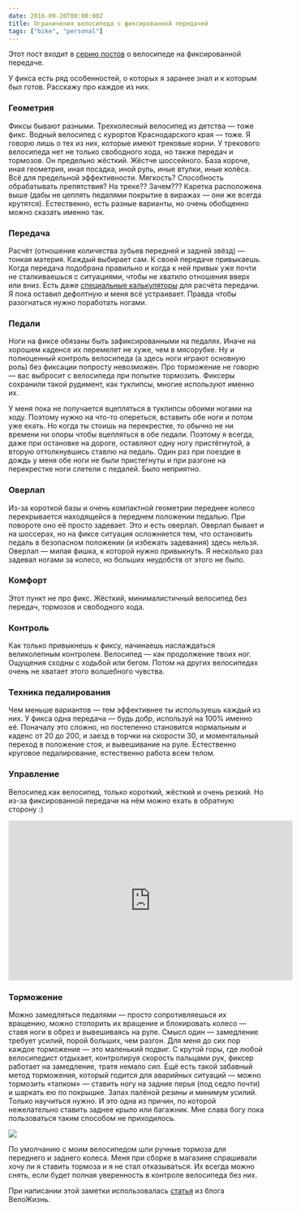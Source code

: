```yaml
---
date: 2016-09-20T00:00:00Z
title: Ограничения велосипеда с фиксированной передачей
tags: ["bike", "personal"]
---
```


Этот пост входит в [серию постов](/2016/09/18/fixed-gear-1/) о велосипеде на
фиксированной передаче.

У фикса есть ряд особенностей, о которых я заранее знал и к которым был готов.
Расскажу про каждое из них.


### Геометрия

Фиксы бывают разными. Трехколесный велосипед из детства — тоже фикс. Водный
велосипед с курортов Краснодарского края — тоже. Я говорю лишь о тех из них,
которые имеют трековые корни. У трекового велосипеда нет не только свободного
хода, но также передач и тормозов. Он предельно жёсткий. Жёстче шоссейного. База
короче, иная геометрия, иная посадка, иной руль, иные втулки, иные колёса. Всё
для предельной эффективности. Мягкость? Способность обрабатывать препятствия?
На треке?? Зачем??? Каретка расположена выше (дабы не цеплять педалями покрытие
в виражах — они же всегда крутятся). Естественно, есть разные варианты, но
очень обобщенно можно сказать именно так.


### Передача

Расчёт (отношение количества зубьев передней и задней звёзд) — тонкая материя.
Каждый выбирает сам. К своей передаче привыкаешь. Когда передача подобрана
правильно и когда к ней привык уже почти не сталкиваешься с ситуациями, чтобы не
хватило отношения вверх или вниз. Есть даже [специальные
калькуляторы](http://www.surplace.fr/ffgc/) для расчёта передачи. Я пока оставил
дефолтную и меня всё устраивает. Правда чтобы разогнаться нужно поработать ногами.


### Педали

Ноги на фиксе обязаны быть зафиксированными на педалях. Иначе на хорошем каденсе
их перемелет не хуже, чем в мясорубке. Ну и полноценный контроль велосипеда (а
здесь ноги играют основную роль) без фиксации попросту невозможен. Про
торможение не говорю — вас выбросит с велосипеда при попытке тормозить. Фиксеры
сохранили такой рудимент, как туклипсы, многие используют именно их.

У меня пока не получается вцепляться в туклипсы обоими ногами на ходу. Поэтому
нужно на что-то опереться, вставить обе ноги и потом уже ехать. Но когда ты
стоишь на перекрестке, то обычно не ни времени ни опоры чтобы вцепляться в обе
педали. Поэтому я всегда, даже при остановке на дороге, оставляют одну ногу
пристёгнутой, а вторую оттолкнувшись ставлю на педаль.  Один раз при поездке в
дождь у меня обе ноги не были пристегнуты и при разгоне на перекрестке ноги
слетели с педалей. Было неприятно.


### Оверлап

Из-за короткой базы и очень компактной геометрии переднее колесо перекрывается
находящейся в переднем положении педалью. При повороте оно её просто задевает.
Это и есть оверлап. Оверлап бывает и на шоссерах, но на фиксе ситуация
осложняется тем, что остановить педаль в безопасном положении (и избежать
задевания) здесь нельзя. Оверлап — милая фишка, к которой нужно привыкнуть. Я
несколько раз задевал ногами за колесо, но больших неудобств от этого не было.


### Комфорт

Этот пункт не про фикс. Жёсткий, минималистичный велосипед без передач, тормозов
и свободного хода.


### Контроль

Как только привыкнешь к фиксу, начинаешь наслаждаться великолепным контролем.
Велосипед — как продолжение твоих ног. Ощущения сходны с ходьбой или бегом.
Потом на других велосипедах очень не хватает этого волшебного чувства.


### Техника педалирования

Чем меньше вариантов — тем эффективнее ты используешь каждый из них. У фикса
одна передача — будь добр, используй на 100% именно её. Поначалу это сложно, но
постепенно становится нормальным и каденс от 20 до 200, и заезд в торчки на
скорости 30, и моментальный переход в положение стоя, и вывешивание на руле.
Естественно круговое педалирование, естественно работа всем телом.


### Управление

Велосипед как велосипед, только короткий, жёсткий и очень резкий. Но из-за
фиксированной передачи на нём можно ехать в обратную сторону :)

<!--
https://i.imgur.com/pGOBAx1.gifv

<video width="100%" height="100%">
	<source src="https://i.imgur.com/bubCTL9.mp4" type="video/mp4">
	Your browser does not support the video tag.
</video>
-->

<iframe width="560" height="315" src="https://www.youtube.com/embed/P3WnQ246f1g"
frameborder="0" allowfullscreen></iframe>


### Торможение

Можно замедляться педалями — просто сопротивляешься их вращению, можно стопорить
их вращение и блокировать колесо — ставя ноги в обрез и вывешиваясь на руле.
Смысл один — замедление требует усилий, порой больших, чем разгон. Для меня до
сих пор каждое торможение — это маленький подвиг. С крутой горы, где любой
велосипедист отдыхает, контролируя скорость пальцами рук, фиксер работает на
замедление, тратя немало сил. Ещё есть такой забавный метод торможения, который
годится для аварийных ситуаций — можно тормозить «тапком» — ставить ногу на
задние перья (под седло почти) и шаркать ею по покрышке. Запах палёной резины и
минимум усилий. Только научиться нужно. И это одна из причин, по которой
нежелательно ставить заднее крыло или багажник. Мне слава богу пока пользоваться
таким способом не приходилось.

<!--<iframe width="560" height="315" src="https://www.youtube.com/embed/6BYp8U-Ioxg"
frameborder="0" allowfullscreen></iframe>-->

<img src="https://67.media.tumblr.com/tumblr_lt6b28DQX61qbkpw0o1_500.gif" align="center">

По умолчанию с моим велосипедом шли ручные тормоза для переднего и заднего
колеса. Меня при сборке в магазине спрашивали хочу ли я ставить тормоза и я не
стал отказываться. Их всегда можно снять, если будет полная уверенность в
контроле велосипеда без них.


При написании этой заметки использовалась
[статья](http://boldarev.ru/fiks-filosofiya/2/) из блога ВелоЖизнь.
